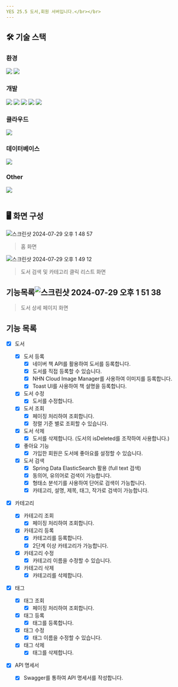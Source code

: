 ```yaml
---
YES 25.5 도서,회원 서버입니다.</br></br>
---
```


## 🛠️ 기술 스택

### 환경
<img src="https://img.shields.io/badge/git-F05032?style=for-the-badge&logo=git&logoColor=white"/> <img src="https://img.shields.io/badge/github-181717?style=for-the-badge&logo=github&logoColor=white"/>

### 개발
<img src="https://img.shields.io/badge/java-ff7f00?style=for-the-badge&logo=java&logoColor=white"/> <img src="https://img.shields.io/badge/springboot-6DB33F?style=for-the-badge&logo=springboot&logoColor=white"/> <img src="https://img.shields.io/badge/JPA-6DB33F?style=for-the-badge&logo=JPA&logoColor=white"> 
<img src="https://img.shields.io/badge/Spring Security-6DB33F?style=for-the-badge&logo=Spring Security&logoColor=white">
<img src="https://img.shields.io/badge/spring cloud-6DB33F?style=for-the-badge&logo=spring&logoColor=white"/>

### 클라우드
<img src="https://img.shields.io/badge/nhn cloud-blue?style=for-the-badge&logo=nhncloud&logoColor=white"/>

### 데이터베이스
<img src="https://img.shields.io/badge/mysql-4479A1?style=for-the-badge&logo=mysql&logoColor=white"/>

### Other
<img src= "https://img.shields.io/badge/-ElasticSearch-005571?style=for-the-badge&logo=elasticsearch">


<br/>
<br/>

## 🖥️ 화면 구성

![스크린샷 2024-07-29 오후 1 48 57](https://github.com/user-attachments/assets/43960798-5355-4a98-a083-9d37eeb71f27)

> 홈 화면

![스크린샷 2024-07-29 오후 1 49 12](https://github.com/user-attachments/assets/ee4310b5-ff6a-4cf8-a842-05b51352dd24)

> 도서 검색 및 카테고리 클릭 리스트 화면

## 기능목록![스크린샷 2024-07-29 오후 1 51 38](https://github.com/user-attachments/assets/3cc0ca7c-61da-4793-b7de-006b63d1ed48)

> 도서 상세 페이지 화면

## 기능 목록

- [x] 도서
    - [x] 도서 등록
        - [x] 네이버 책 API를 활용하여 도서를 등록합니다.
        - [x] 도서를 직접 등록할 수 있습니다.
        - [x] NHN Cloud Image Manager를 사용하여 이미지를 등록합니다.
        - [x] Toast UI를 사용하여 책 설명을 등록합니다. 
              
    - [x] 도서 수정
        - [x] 도서를 수정합니다.

    - [x] 도서 조회
        - [x] 페이징 처리하여 조회합니다.
        - [x] 정렬 기준 별로 조회할 수 있습니다.
         
    - [x] 도서 삭제
        - [x] 도서를 삭제합니다. (도서의 isDeleted를 조작하여 사용합니다.)
 
    - [x] 좋아요 기능
        - [x] 가입한 회원은 도서에 좋아요를 설정할 수 있습니다.
         
    - [x] 도서 검색
        - [x] Spring Data ElasticSearch 활용 (full text 검색)
        - [x] 동의어, 유의어로 검색이 가능합니다.
        - [x] 형태소 분석기를 사용하여 단어로 검색이 가능합니다.
        - [x] 카테고리, 설명, 제목, 태그, 작가로 검색이 가능합니다. 
              
- [x] 카테고리

    - [x] 카테고리 조회
        - [x] 페이징 처리하여 조회합니다.
                
    - [x] 카테고리 등록
        - [x] 카테고리를 등록합니다.
        - [x] 2단계 이상 카테고리가 가능합니다.
              
    - [x] 카테고리 수정
        - [x] 카테고리 이름을 수정할 수 있습니다.
         
    - [x] 카테고리 삭제
        - [x] 카테고리를 삭제합니다.
         
- [x] 태그

    - [x] 태그 조회
        - [x] 페이징 처리하여 조회합니다.
                
    - [x] 태그 등록
        - [x] 태그를 등록합니다.
              
    - [x] 태그 수정
        - [x] 태그 이름을 수정할 수 있습니다.
         
    - [x] 태그 삭제
        - [x] 태그를 삭제합니다.
         
- [x] API 명세서
    - [x] Swagger를 통하여 API 명세서를 작성합니다.  
